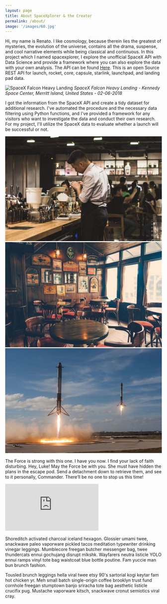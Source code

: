 ```yaml
---
layout: page
title: About SpaceXplorer & the Creator
permalink: /about/
image: '/images/60.jpg'
---
```


Hi, my name is Renato. I like cosmology, because therein lies the greatest of mysteries, the evolution of the universe, contains all the drama, suspense, and cool narrative elements while being classical and continuous. In this project which I named spacexplorer, I explore the unofficial SpaceX API with Data Science and provide a framework where you can also explore the data with your own analysis. The API can be found [Here]([https://link-url-here.org](https://github.com/r-spacex/SpaceX-API)). This is an open Source REST API for launch, rocket, core, capsule, starlink, launchpad, and landing pad data.

![SpaceX Falcon Heavy Landing]({{site.baseurl}}/images/31.jpg)
*SpaceX Falcon Heavy Landing - Kennedy Space Center, Merritt Island, United States - 02-06-2018*

I got the information from the SpaceX API and create a tidy dataset for additional research. I've automated the procedure and the necessary data filtering using Python functions, and I've provided a framework for any visitors who want to investigate the data and conduct their own research. For my project, I'll utilize the SpaceX data to evaluate whether a launch will be successful or not.

<div class="gallery-box">
  <div class="gallery">
    <img src="/images/29.jpg">
    <img src="/images/30.jpg">
    <img src="/images/31.jpg">
  </div>
</div>

The Force is strong with this one. I have you now. I find your lack of faith disturbing. Hey, Luke! May the Force be with you. She must have hidden the plans in the escape pod. Send a detachment down to retrieve them, and see to it personally, Commander. There’ll be no one to stop us this time!

<p><iframe src="https://www.youtube.com/embed/ZSPkcpGmflE" frameborder="0" allowfullscreen></iframe></p>

Shoreditch activated charcoal iceland hexagon. Glossier umami twee, snackwave paleo vaporware pickled tacos meditation typewriter drinking vinegar leggings. Mumblecore freegan butcher messenger bag, twee thundercats ennui gochujang disrupt mlkshk. Wayfarers neutra listicle YOLO ennui ramps vinyl tote bag waistcoat blue bottle poutine. Fam yuccie man bun brunch fashion.

Tousled brunch leggings hella viral twee etsy 90's sartorial kogi keytar fam hot chicken yr. Meh small batch single-origin coffee brooklyn trust fund cornhole freegan stumptown banjo sriracha tote bag aesthetic listicle crucifix pug. Mustache vaporware kitsch, snackwave cronut semiotics viral cray.

